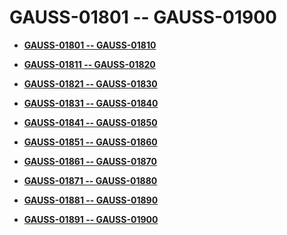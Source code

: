 # GAUSS-01801 -- GAUSS-01900<a name="EN-US_TOPIC_0302073453"></a>

-   **[GAUSS-01801 -- GAUSS-01810](gauss-01801----gauss-01810.md)**  

-   **[GAUSS-01811 -- GAUSS-01820](gauss-01811----gauss-01820.md)**  

-   **[GAUSS-01821 -- GAUSS-01830](gauss-01821----gauss-01830.md)**  

-   **[GAUSS-01831 -- GAUSS-01840](gauss-01831----gauss-01840.md)**  

-   **[GAUSS-01841 -- GAUSS-01850](gauss-01841----gauss-01850.md)**  

-   **[GAUSS-01851 -- GAUSS-01860](gauss-01851----gauss-01860.md)**  

-   **[GAUSS-01861 -- GAUSS-01870](gauss-01861----gauss-01870.md)**  

-   **[GAUSS-01871 -- GAUSS-01880](gauss-01871----gauss-01880.md)**  

-   **[GAUSS-01881 -- GAUSS-01890](gauss-01881----gauss-01890.md)**  

-   **[GAUSS-01891 -- GAUSS-01900](gauss-01891----gauss-01900.md)**  


